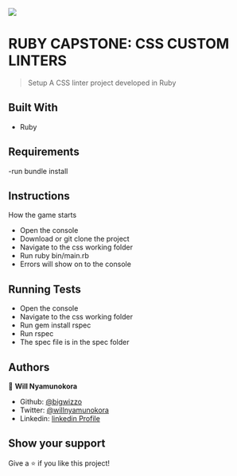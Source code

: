 ![](https://img.shields.io/badge/Microverse-blueviolet)

# RUBY CAPSTONE: CSS CUSTOM LINTERS

> Setup A CSS linter project developed in Ruby

## Built With

- Ruby

## Requirements

-run bundle install

## Instructions
	
How the game starts
   - Open the console
   - Download or git clone the project
   - Navigate to the css working folder
   - Run ruby bin/main.rb
   - Errors will show on to the console
    
   ## Running Tests
   
   - Open the console
   - Navigate to the css working folder
   - Run gem install rspec
   - Run rspec
   - The spec file is in the spec folder

## Authors

👤 **Will Nyamunokora**

- Github: [@bigwizzo](https://github.com/bigwizzo)
- Twitter: [@willnyamunokora](https://twitter.com/willnyamunokora)
- Linkedin: [linkedin Profile](https://www.linkedin.com/in/willnyamunokora/)

## Show your support

Give a ⭐️ if you like this project!
